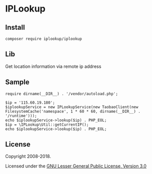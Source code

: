 IPLookup
============

Install
-------
    composer require iplookup/iplookup

Lib
---
Get location information via remote ip address

Sample
------
    require dirname(__DIR__) . '/vendor/autoload.php';
    
    $ip = '115.60.19.180';
    $iplookupService = new IPLookupService(new TaobaoClient(new FilesystemCache('namespace', 1 * 60 * 60, dirname(__DIR__) . '/runtime')));
    echo $iplookupService->lookup($ip) . PHP_EOL;
    $ip = \IPLookup\Util::getCurrentIP();
    echo $iplookupService->lookup($ip) . PHP_EOL;
    
License
-------

Copyright 2008-2018.

Licensed under the [GNU Lesser General Public License, Version 3.0](https://www.gnu.org/licenses/lgpl.txt)